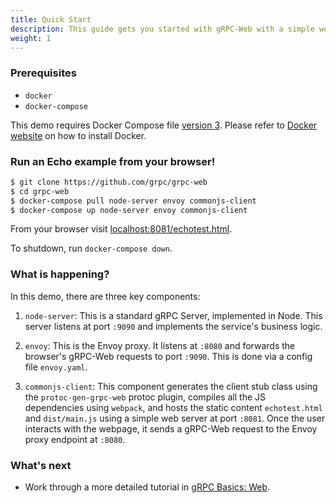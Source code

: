 ```yaml
---
title: Quick Start
description: This guide gets you started with gRPC-Web with a simple working example.
weight: 1
---
```



### Prerequisites

- `docker`
- `docker-compose`

This demo requires Docker Compose file
[version 3](https://docs.docker.com/compose/compose-file/). Please refer to
[Docker website](https://docs.docker.com/compose/install/#install-compose) on how to install Docker.

### Run an Echo example from your browser!

```sh
$ git clone https://github.com/grpc/grpc-web
$ cd grpc-web
$ docker-compose pull node-server envoy commonjs-client
$ docker-compose up node-server envoy commonjs-client
```

From your browser visit
[localhost:8081/echotest.html](http://localhost:8081/echotest.html).

To shutdown, run `docker-compose down`.


### What is happening?

In this demo, there are three key components:

 1. `node-server`: This is a standard gRPC Server, implemented in Node. This
    server listens at port `:9090` and implements the service's business logic.

 2. `envoy`: This is the Envoy proxy. It listens at `:8080` and forwards the
    browser's gRPC-Web requests to port `:9090`. This is done via a config file
    `envoy.yaml`.

 3. `commonjs-client`: This component generates the client stub class using the
    `protoc-gen-grpc-web` protoc plugin, compiles all the JS dependencies using
    `webpack`, and hosts the static content `echotest.html` and `dist/main.js`
    using a simple web server at port `:8081`. Once the user interacts with the
    webpage, it sends a gRPC-Web request to the Envoy proxy endpoint at `:8080`.


### What's next

- Work through a more detailed tutorial in [gRPC Basics: Web](/docs/tutorials/basic/web/).

